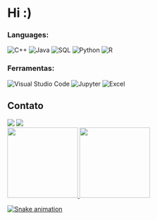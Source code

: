 <h1> Hi :)</h1>

<h3 style='left'>Languages:</h3>
<div style='left'>
<img alt="C++" src="https://img.shields.io/badge/c++-%2300599C.svg?style=for-the-badge&logo=c%2B%2B&logoColor=white"/>
<img alt="Java" src="https://img.shields.io/badge/Java-ED8B00?style=for-the-badge&logo=java&logoColor=white"/>
<img alt="SQL" src="https://img.shields.io/badge/sql-green.svg?style=for-the-badge&logo=sql&logoColor=white"/>
<img alt="Python" src="https://img.shields.io/badge/python-3670A0?style=for-the-badge&logo=python&logoColor=ffdd54"/>
<img alt="R" src="https://img.shields.io/badge/r-%23276DC3.svg?style=for-the-badge&logo=r&logoColor=white"/>
</div> 
 
<h3 style='left'>Ferramentas:</h3>
<div style='left'>
<img alt="Visual Studio Code" src="https://img.shields.io/badge/VisualStudioCode-83818E.svg?style=for-the-badge&logo=visual-studio-code&logoColor=white"/>
<img alt="Jupyter" src="https://img.shields.io/badge/Made%20with-Jupyter-orange?style=for-the-badge&logo=Jupyter"/>
<img alt="Excel" src="https://img.shields.io/badge/Microsoft_Excel-217346?style=for-the-badge&logo=microsoft-excel&logoColor=white"/>
</div>

<div style="display: inline_block">
  <h2 >Contato</h2>
   <a href="https://www.linkedin.com/in/yuri-silvino/" target="_blank"><img src="https://img.shields.io/badge/-LinkedIn-%230077B5?style=for-the-badge&logo=linkedin&logoColor=white" target="_blank"></a>
  <a href = "yurisilvino54@gmail.com"><img src="https://img.shields.io/badge/-Gmail-%23333?style=for-the-badge&logo=gmail&logoColor=white" target="_blank"></a></div> 
  
<div align="left" style="display: inline_block">
  <a href="https://github.com/YuriSilv">
  <img height="160em" src="https://github-readme-stats.vercel.app/api/top-langs/?username=YuriSilv&layout=compact&langs_count=7&theme=blue-green" style="display: inline_block"/>
  <img height="160em" src="https://github-readme-stats.vercel.app/api?username=YuriSilv&theme=blue-green" style="display: inline_block"/>
</div>

![Snake animation](https://github.com/iagoMAF/iagoMAF/blob/output/github-contribution-grid-snake.svg)

